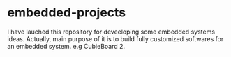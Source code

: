 embedded-projects
=================

I have lauched this repository for deveeloping some embedded systems ideas. Actually, main purpose of it is to build fully customized softwares for an embedded system. e.g CubieBoard 2.
